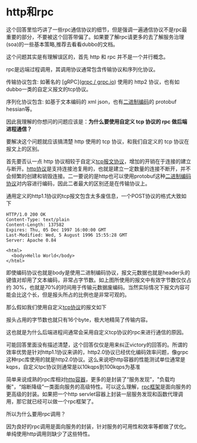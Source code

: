 # http和rpc

这个回答里恰巧讲了一些rpc通信协议的细节，但是强调一遍通信协议不是rpc最重要的部分，不要被这个回答带偏了。如果要了解rpc请更多的去了解服务治理(soa)的一些基本策略,推荐去看看dubbo的文档。

这个问题其实是有理解误区的，首先 http 和 rpc 并不是一个并行概念。

rpc是远端过程调用，其调用协议通常包含传输协议和序列化协议。

传输协议包含: 如著名的 [gRPC]([grpc / grpc.io](https://link.zhihu.com/?target=http%3A//www.grpc.io/)) 使用的 http2 协议，也有如dubbo一类的自定义报文的tcp协议。

序列化协议包含: 如基于文本编码的 xml json，也有[二进制编码](https://www.zhihu.com/search?q=二进制编码&search_source=Entity&hybrid_search_source=Entity&hybrid_search_extra={"sourceType"%3A"answer"%2C"sourceId"%3A191965937})的 protobuf hessian等。

因此我理解的你想问的问题应该是：**为什么要使用自定义 tcp 协议的 rpc 做后端进程通信？**

要解决这个问题就应该搞清楚 http 使用的 tcp 协议，和我们自定义的 tcp 协议在报文上的区别。

首先要否认一点 http 协议相较于自定义[tcp报文协议](https://www.zhihu.com/search?q=tcp报文协议&search_source=Entity&hybrid_search_source=Entity&hybrid_search_extra={"sourceType"%3A"answer"%2C"sourceId"%3A191965937})，增加的开销在于连接的建立与断开。[http协议](https://www.zhihu.com/search?q=http协议&search_source=Entity&hybrid_search_source=Entity&hybrid_search_extra={"sourceType"%3A"answer"%2C"sourceId"%3A191965937})是支持连接池复用的，也就是建立一定数量的连接不断开，并不会频繁的创建和销毁连接。二一要说的是http也可以使用protobuf这种[二进制编码协议](https://www.zhihu.com/search?q=二进制编码协议&search_source=Entity&hybrid_search_source=Entity&hybrid_search_extra={"sourceType"%3A"answer"%2C"sourceId"%3A191965937})对内容进行编码，因此二者最大的区别还是在传输协议上。

通用定义的http1.1协议的tcp报文包含太多废信息，一个POST协议的格式大致如下

```
HTTP/1.0 200 OK 
Content-Type: text/plain
Content-Length: 137582
Expires: Thu, 05 Dec 1997 16:00:00 GMT
Last-Modified: Wed, 5 August 1996 15:55:28 GMT
Server: Apache 0.84

<html>
  <body>Hello World</body>
</html>
```

即使编码协议也就是body是使用二进制编码协议，报文元数据也就是header头的键值对却用了文本编码，非常占字节数。如上图所使用的报文中有效字节数仅仅占约 30%，也就是70%的时间用于传输元数据废编码。当然实际情况下报文内容可能会比这个长，但是报头所占的比例也是非常可观的。

那么假如我们使用自定义[tcp协议](https://www.zhihu.com/search?q=tcp协议&search_source=Entity&hybrid_search_source=Entity&hybrid_search_extra={"sourceType"%3A"answer"%2C"sourceId"%3A191965937})的报文如下

报头占用的字节数也就只有16个byte，极大地精简了传输内容。

这也就是为什么后端进程间通常会采用自定义tcp协议的rpc来进行通信的原因。

可能回答里面没有描述清楚，这个回答仅仅是用来纠正victory的回答的。所谓的效率优势是针对http1.1协议来讲的，http2.0协议已经优化编码效率问题，像grpc这种rpc库使用的就是http2.0协议。这么来说吧http容器的性能测试单位通常是kqps，自定义tpc协议则通常是以10kqps到100kqps为基准

简单来说成熟的rpc库相对[http容器](https://www.zhihu.com/search?q=http容器&search_source=Entity&hybrid_search_source=Entity&hybrid_search_extra={"sourceType"%3A"answer"%2C"sourceId"%3A191965937})，更多的是封装了“服务发现”，"负载均衡"，“熔断降级”一类面向服务的高级特性。可以这么理解，[rpc框架](https://www.zhihu.com/search?q=rpc框架&search_source=Entity&hybrid_search_source=Entity&hybrid_search_extra={"sourceType"%3A"answer"%2C"sourceId"%3A191965937})是面向服务的更高级的封装。如果把一个http servlet容器上封装一层服务发现和函数代理调用，那它就已经可以做一个rpc框架了。

所以为什么要用rpc调用？

因为良好的rpc调用是面向服务的封装，针对服务的可用性和效率等都做了优化。单纯使用http调用则缺少了这些特性。